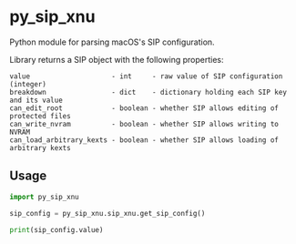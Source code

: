 # py_sip_xnu

Python module for parsing macOS's SIP configuration.

Library returns a SIP object with the following properties:
```
value                    - int     - raw value of SIP configuration (integer)
breakdown                - dict    - dictionary holding each SIP key and its value
can_edit_root            - boolean - whether SIP allows editing of protected files
can_write_nvram          - boolean - whether SIP allows writing to NVRAM
can_load_arbitrary_kexts - boolean - whether SIP allows loading of arbitrary kexts
```

## Usage

```python
import py_sip_xnu

sip_config = py_sip_xnu.sip_xnu.get_sip_config()

print(sip_config.value)
```